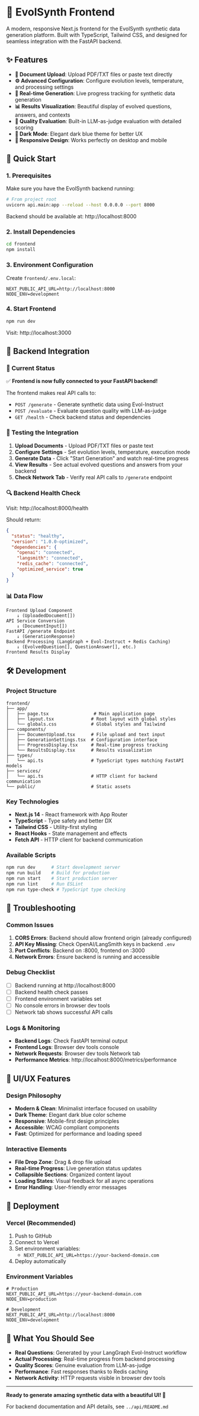 # 🎨 EvolSynth Frontend

A modern, responsive Next.js frontend for the EvolSynth synthetic data generation platform. Built with TypeScript, Tailwind CSS, and designed for seamless integration with the FastAPI backend.

## ✨ Features

- **📄 Document Upload**: Upload PDF/TXT files or paste text directly
- **⚙️ Advanced Configuration**: Configure evolution levels, temperature, and processing settings
- **🚀 Real-time Generation**: Live progress tracking for synthetic data generation
- **📊 Results Visualization**: Beautiful display of evolved questions, answers, and contexts
- **🎯 Quality Evaluation**: Built-in LLM-as-judge evaluation with detailed scoring
- **🌙 Dark Mode**: Elegant dark blue theme for better UX
- **📱 Responsive Design**: Works perfectly on desktop and mobile

## 🚀 Quick Start

### 1. Prerequisites

Make sure you have the EvolSynth backend running:

```bash
# From project root
uvicorn api.main:app --reload --host 0.0.0.0 --port 8000
```

Backend should be available at: http://localhost:8000

### 2. Install Dependencies

```bash
cd frontend
npm install
```

### 3. Environment Configuration

Create `frontend/.env.local`:

```env
NEXT_PUBLIC_API_URL=http://localhost:8000
NODE_ENV=development
```

### 4. Start Frontend

```bash
npm run dev
```

Visit: http://localhost:3000

## 🔗 Backend Integration

### 🎯 Current Status
✅ **Frontend is now fully connected to your FastAPI backend!**

The frontend makes real API calls to:
- `POST /generate` - Generate synthetic data using Evol-Instruct
- `POST /evaluate` - Evaluate question quality with LLM-as-judge  
- `GET /health` - Check backend status and dependencies

### 🧪 Testing the Integration

1. **Upload Documents** - Upload PDF/TXT files or paste text
2. **Configure Settings** - Set evolution levels, temperature, execution mode
3. **Generate Data** - Click "Start Generation" and watch real-time progress
4. **View Results** - See actual evolved questions and answers from your backend
5. **Check Network Tab** - Verify real API calls to `/generate` endpoint

### 🔍 Backend Health Check

Visit: http://localhost:8000/health

Should return:
```json
{
  "status": "healthy", 
  "version": "1.0.0-optimized",
  "dependencies": {
    "openai": "connected",
    "langsmith": "connected",
    "redis_cache": "connected",
    "optimized_service": true
  }
}
```

### 📊 Data Flow

```
Frontend Upload Component
    ↓ (UploadedDocument[])
API Service Conversion  
    ↓ (DocumentInput[])
FastAPI /generate Endpoint
    ↓ (GenerationResponse)
Backend Processing (LangGraph + Evol-Instruct + Redis Caching)
    ↓ (EvolvedQuestion[], QuestionAnswer[], etc.)
Frontend Results Display
```

## 🛠️ Development

### Project Structure

```
frontend/
├── app/
│   ├── page.tsx                 # Main application page
│   ├── layout.tsx              # Root layout with global styles
│   └── globals.css             # Global styles and Tailwind
├── components/
│   ├── DocumentUpload.tsx      # File upload and text input
│   ├── GenerationSettings.tsx  # Configuration interface
│   ├── ProgressDisplay.tsx     # Real-time progress tracking
│   └── ResultsDisplay.tsx      # Results visualization
├── types/
│   └── api.ts                  # TypeScript types matching FastAPI models
├── services/
│   └── api.ts                  # HTTP client for backend communication
└── public/                     # Static assets
```

### Key Technologies

- **Next.js 14** - React framework with App Router
- **TypeScript** - Type safety and better DX
- **Tailwind CSS** - Utility-first styling
- **React Hooks** - State management and effects
- **Fetch API** - HTTP client for backend communication

### Available Scripts

```bash
npm run dev      # Start development server
npm run build    # Build for production
npm run start    # Start production server
npm run lint     # Run ESLint
npm run type-check # TypeScript type checking
```

## 🔧 Troubleshooting

### Common Issues

1. **CORS Errors**: Backend should allow frontend origin (already configured)
2. **API Key Missing**: Check OpenAI/LangSmith keys in backend `.env`
3. **Port Conflicts**: Backend on :8000, frontend on :3000
4. **Network Errors**: Ensure backend is running and accessible

### Debug Checklist

- [ ] Backend running at http://localhost:8000
- [ ] Backend health check passes
- [ ] Frontend environment variables set
- [ ] No console errors in browser dev tools
- [ ] Network tab shows successful API calls

### Logs & Monitoring

- **Backend Logs**: Check FastAPI terminal output
- **Frontend Logs**: Browser dev tools console
- **Network Requests**: Browser dev tools Network tab
- **Performance Metrics**: http://localhost:8000/metrics/performance

## 🎨 UI/UX Features

### Design Philosophy

- **Modern & Clean**: Minimalist interface focused on usability
- **Dark Theme**: Elegant dark blue color scheme
- **Responsive**: Mobile-first design principles
- **Accessible**: WCAG compliant components
- **Fast**: Optimized for performance and loading speed

### Interactive Elements

- **File Drop Zone**: Drag & drop file upload
- **Real-time Progress**: Live generation status updates
- **Collapsible Sections**: Organized content layout
- **Loading States**: Visual feedback for all async operations
- **Error Handling**: User-friendly error messages

## 🚀 Deployment

### Vercel (Recommended)

1. Push to GitHub
2. Connect to Vercel
3. Set environment variables:
   - `NEXT_PUBLIC_API_URL=https://your-backend-domain.com`
4. Deploy automatically

### Environment Variables

```env
# Production
NEXT_PUBLIC_API_URL=https://your-backend-domain.com
NODE_ENV=production

# Development  
NEXT_PUBLIC_API_URL=http://localhost:8000
NODE_ENV=development
```

## 🎉 What You Should See

- **Real Questions**: Generated by your LangGraph Evol-Instruct workflow
- **Actual Processing**: Real-time progress from backend processing
- **Quality Scores**: Genuine evaluation from LLM-as-judge
- **Performance**: Fast responses thanks to Redis caching
- **Network Activity**: HTTP requests visible in browser dev tools

---

**Ready to generate amazing synthetic data with a beautiful UI! 🚀**

For backend documentation and API details, see `../api/README.md`
